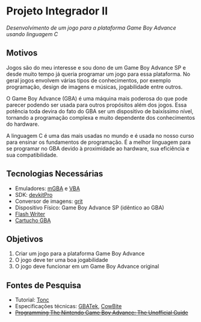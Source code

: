 # Projeto Integrador II
*Desenvolvimento de um jogo para a plataforma Game Boy Advance usando linguagem C*



## Motivos
Jogos são do meu interesse e sou dono de um Game Boy Advance SP e desde muito tempo já queria programar um jogo para essa plataforma. No geral jogos envolvem várias tipos de conhecimentos, por exemplo programação, design de imagens e músicas, jogabilidade entre outros.

O Game Boy Advance (GBA) é uma máquina mais poderosa do que pode parecer podendo ser usada para outros propósitos além dos jogos. Essa potência toda devira do fato do GBA ser um dispositivo de baixíssimo nível, tornando a programação complexa e muito dependente dos conhecimentos do hardware.

A linguagem C é uma das mais usadas no mundo e é usada no nosso curso para ensinar os fundamentos de programação. É a melhor linguagem para se programar no GBA devido à proximidade ao hardware, sua eficiência e sua compatibilidade.



## Tecnologias Necessárias
- Emuladores:	[mGBA](https://mgba.io) e [VBA](https://sourceforge.net/projects/vba/)
- SDK: [devkitPro](https://devkitpro.org/)
- Conversor de imagens: [grit](https://www.coranac.com/projects/grit/)
- Dispositivo Físico: Game Boy Advance SP (idêntico ao GBA)
- [Flash Writer](https://shop.insidegadgets.com/product/gbxcart-rw/)
- [Cartucho GBA](https://shop.insidegadgets.com/product/gba-32mb-1mbit-flash-save-with-rtc-flash-cart-works-with-pokemon-games/)



## Objetivos
1. Criar um jogo para a plataforma Game Boy Advance
2. O jogo deve ter uma boa jogabilidade
3. O jogo deve funcionar em um Game Boy Advance original



## Fontes de Pesquisa
- Tutorial: [Tonc](https://www.coranac.com/tonc/text/toc.htm)
- Especificações técnicas: [GBATek](http://problemkaputt.de/gbatek.htm), [CowBite](https://www.cs.rit.edu/~tjh8300/CowBite/CowBiteSpec.htm)
- ~~[Programming The Nintendo Game Boy Advance: The Unofficial Guide](http://www.freeinfosociety.com/media/pdf/2901.pdf)~~